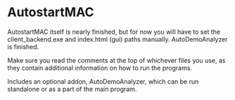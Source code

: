 # AutostartMAC
AutostartMAC itself is nearly finished, but for now you will have to set the client_backend.exe and index.html (gui) paths manually. AutoDemoAnalyzer is finished.

Make sure you read the comments at the top of whichever files you use, as they contain additional information on how to run the programs.

Includes an optional addon, AutoDemoAnalyzer, which can be run standalone or as a part of the main program.

